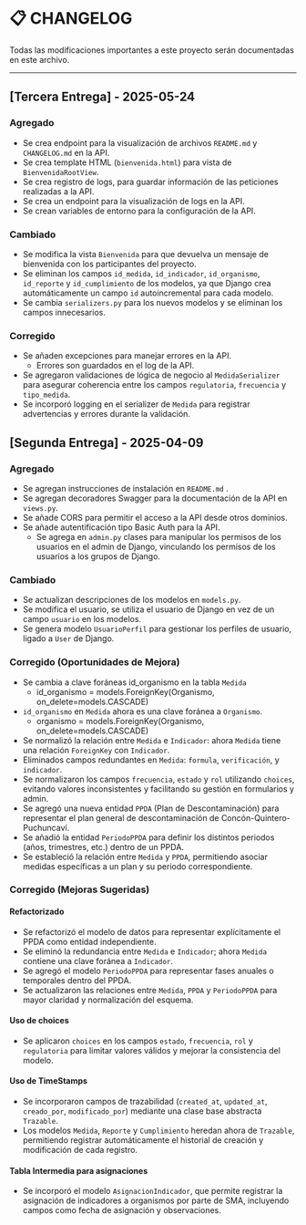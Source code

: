 # 📋 CHANGELOG

Todas las modificaciones importantes a este proyecto serán documentadas en este archivo.

---

## [Tercera Entrega] - 2025-05-24
### Agregado
- Se crea endpoint para la visualización de archivos `README.md` y `CHANGELOG.md` en la API.
- Se crea template HTML (`bienvenida.html`) para vista de `BienvenidaRootView`.
- Se crea registro de logs, para guardar información de las peticiones realizadas a la API.
- Se crea un endpoint para la visualización de logs en la API.
- Se crean variables de entorno para la configuración de la API.

### Cambiado
- Se modifica la vista `Bienvenida` para que devuelva un mensaje de bienvenida con los participantes del proyecto.
- Se eliminan los campos `id_medida`, `id_indicador`, `id_organismo`, `id_reporte` y `id_cumplimiento` de los modelos, ya que Django crea automáticamente un campo `id` autoincremental para cada modelo.
- Se cambia `serializers.py` para los nuevos modelos y se eliminan los campos innecesarios.

### Corregido
- Se añaden excepciones para manejar errores en la API.
  - Errores son guardados en el log de la API.
- Se agregaron validaciones de lógica de negocio al `MedidaSerializer` para asegurar coherencia entre los campos `regulatoria`, `frecuencia` y `tipo_medida`.
- Se incorporó logging en el serializer de `Medida` para registrar advertencias y errores durante la validación.



## [Segunda Entrega] - 2025-04-09
### Agregado
- Se agregan instrucciones de instalación en  `README.md` .
- Se agregan decoradores Swagger para la documentación de la API en `views.py`.
- Se añade CORS para permitir el acceso a la API desde otros dominios.
- Se añade autentificación tipo Basic Auth para la API.
  - Se agrega en `admin.py` clases para manipular los permisos de los usuarios en el admin de Django, vinculando los permisos de los usuarios a los grupos de Django.

### Cambiado
- Se actualizan descripciones de los modelos en `models.py`.
- Se modifica el usuario, se utiliza el usuario de Django en vez de un campo `usuario` en los modelos.
- Se genera modelo `UsuarioPerfil` para gestionar los perfiles de usuario, ligado a `User` de Django.


### Corregido (Oportunidades de Mejora)
- Se cambia a clave foráneas id_organismo en la tabla `Medida`
    - id_organismo = models.ForeignKey(Organismo, on_delete=models.CASCADE)
- `id_organismo` en `Medida` ahora es una clave foránea a `Organismo`.
  - organismo = models.ForeignKey(Organismo, on_delete=models.CASCADE)
- Se normalizó la relación entre `Medida` e `Indicador`: ahora `Medida` tiene una relación `ForeignKey` con `Indicador`.
- Eliminados campos redundantes en `Medida`: `formula`, `verificación`, y `indicador`.
- Se normalizaron los campos `frecuencia`, `estado` y `rol` utilizando `choices`, evitando valores inconsistentes y facilitando su gestión en formularios y admin.
- Se agregó una nueva entidad `PPDA` (Plan de Descontaminación) para representar el plan general de descontaminación de Concón-Quintero-Puchuncaví.
- Se añadió la entidad `PeriodoPPDA` para definir los distintos periodos (años, trimestres, etc.) dentro de un PPDA.
- Se estableció la relación entre `Medida` y `PPDA`, permitiendo asociar medidas específicas a un plan y su periodo correspondiente.


### Corregido (Mejoras Sugeridas)

#### Refactorizado
- Se refactorizó el modelo de datos para representar explícitamente el PPDA como entidad independiente.
- Se eliminó la redundancia entre `Medida` e `Indicador`; ahora `Medida` contiene una clave foránea a `Indicador`.
- Se agregó el modelo `PeriodoPPDA` para representar fases anuales o temporales dentro del PPDA.
- Se actualizaron las relaciones entre `Medida`, `PPDA` y `PeriodoPPDA` para mayor claridad y normalización del esquema.

#### Uso de choices
- Se aplicaron `choices` en los campos `estado`, `frecuencia`, `rol` y `regulatoria` para limitar valores válidos y mejorar la consistencia del modelo.

#### Uso de TimeStamps
- Se incorporaron campos de trazabilidad (`created_at`, `updated_at`, `creado_por`, `modificado_por`) mediante una clase base abstracta `Trazable`.
- Los modelos `Medida`, `Reporte` y `Cumplimiento` heredan ahora de `Trazable`, permitiendo registrar automáticamente el historial de creación y modificación de cada registro.

#### Tabla Intermedia para asignaciones
- Se incorporó el modelo `AsignacionIndicador`, que permite registrar la asignación de indicadores a organismos por parte de SMA, incluyendo campos como fecha de asignación y observaciones.